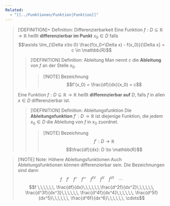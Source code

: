 ```yaml
---
Related:
  - "[[../Funktionen/Funktion|Funktion]]"
---
```


> [!DEFINITION]+ Definition: Differenzierbarkeit
> Eine Funktion $f: D\subseteq \mathbb{R}\to\mathbb{R}$ heißt **differenzierbar im Punkt** $x_0\in D$ falls
> $$\exists \lim_{\Delta x\to 0} \frac{f(x_0+\Delta x) - f(x_0)}{\Delta x} = c \in \mathbb{R}$$
> 
> > [!DEFINITION] Definition: Ableitung
> > Man nennt $c$ die **Ableitung** von $f$ an der Stelle $x_0$.
> > > [!NOTE] Bezeichnung
> > > $$f'(x_0) = \frac{df}{dx}(x_0) = c$$
> >
>
> Eine Funktion $f: D\subseteq \mathbb{R}\to\mathbb{R}$ heißt **differenzierbar auf** $D$, falls $f$ in allen $x \in D$ differenzierbar ist.
> > [!DEFINITION] Definition: Ableitungsfunktion
> > Die **Ableitungsfunktion** $f': D \to \mathbb{R}$ ist diejenige Funktion, die jedem $x_0\in D$ die Ableitung von $f$ in $x_0$ zuordnet.
> > > [!NOTE] Bezeichnung
> > > $$f': D \to \mathbb{R}$$
> > > $$\frac{df}{dx}: D \to \mathbb{R}$$


> [!NOTE] Note: Höhere Ableitungsfunktionen
> Auch Ableitungsfunktionen können differenzierbar sein. Die Bezeichnungen sind dann
> $$f \,\,\,\,\,\, f' \,\,\,\,\,\, f'' \,\,\,\,\,\, f''' \,\,\,\,\,\, f^{\text{IV}} \,\,\,\,\,\, f^{\text{V}} \,\,\,\,\,\, f^{\text{VI}} \,\,\,\,\,\, \cdots$$
> $$f \,\,\,\,\,\, \frac{df}{dx}\,\,\,\,\,\,\frac{d^2f}{dx^2}\,\,\,\,\,\, \frac{d^3f}{dx^3}\,\,\,\,\,\, \frac{d^4f}{dx^4}\,\,\,\,\,\, \frac{d^5f}{dx^5}\,\,\,\,\,\, \frac{d^6f}{dx^6}\,\,\,\,\,\, \cdots$$
